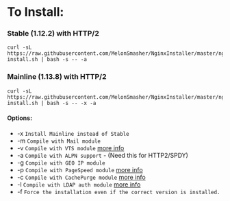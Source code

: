 # To Install:

### Stable (1.12.2) with HTTP/2

```shell
curl -sL https://raw.githubusercontent.com/MelonSmasher/NginxInstaller/master/nginx-install.sh | bash -s -- -a
```

### Mainline (1.13.8) with HTTP/2

```shell
curl -sL https://raw.githubusercontent.com/MelonSmasher/NginxInstaller/master/nginx-install.sh | bash -s -- -x -a
```

#### Options:

* -x `Install Mainline instead of Stable`
* -m `Compile with Mail module`
* -v `Compile with VTS module` [more info](https://github.com/vozlt/nginx-module-vts)
* -a `Compile with ALPN support` - (Need this for HTTP2/SPDY)
* -g `Compile with GEO IP module`
* -p `Compile with PageSpeed module` [more info](https://developers.google.com/speed/pagespeed/)
* -c `Compile with CachePurge module` [more info](https://github.com/nginx-modules/ngx_cache_purge)
* -l `Compile with LDAP auth module` [more info](https://github.com/kvspb/nginx-auth-ldap)
* -f `Force the installation even if the correct version is installed.`
